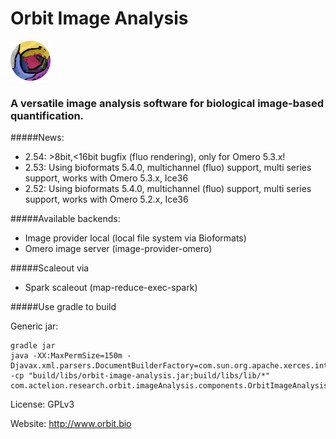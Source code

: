 # Orbit Image Analysis
![Orbit](src/main/resources/resource/orbit_round_64.png)

### A versatile image analysis software for biological image-based quantification.

#####News:
* 2.54: >8bit,<16bit bugfix (fluo rendering), only for Omero 5.3.x!
* 2.53: Using bioformats 5.4.0, multichannel (fluo) support, multi series support, works with Omero 5.3.x, Ice36
* 2.52: Using bioformats 5.4.0, multichannel (fluo) support, multi series support, works with Omero 5.2.x, Ice36

#####Available backends:

* Image provider local (local file system via Bioformats)
* Omero image server (image-provider-omero)

#####Scaleout via

* Spark scaleout (map-reduce-exec-spark)

#####Use gradle to build

Generic jar:

    gradle jar
    java -XX:MaxPermSize=150m -Djavax.xml.parsers.DocumentBuilderFactory=com.sun.org.apache.xerces.internal.jaxp.DocumentBuilderFactoryImpl -cp "build/libs/orbit-image-analysis.jar;build/libs/lib/*" com.actelion.research.orbit.imageAnalysis.components.OrbitImageAnalysis

License: GPLv3

Website: http://www.orbit.bio
